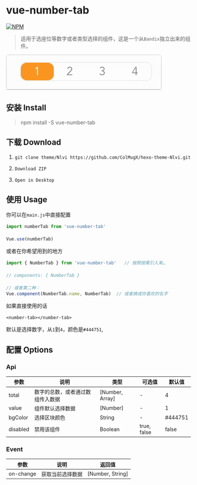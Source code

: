 # vue-number-tab

[![NPM](https://nodei.co/npm/vue-number-tab.png)](https://nodei.co/npm/vue-number-tab/)

> 适用于选座位等数字或者类型选择的组件，这是一个从`Bandix`独立出来的组件。

![screenshots](/screenshots/1.gif)

## 安装 Install

> npm install -S vue-number-tab

## 下载 Download

1. `git clone theme/Nlvi https://github.com/ColMugX/hexo-theme-Nlvi.git`

2.  `Download ZIP`

3.  `Open in Desktop`

## 使用 Usage

你可以在`main.js`中直接配置

```js
import numberTab from 'vue-number-tab'

Vue.use(numberTab)
```

或者在你希望用到的地方
```js
import { NumberTab } from 'vue-number-tab'   // 按照按需引入来…

// components: { NumberTab }

// 或者第二种：
Vue.component(NumberTab.name, NumberTab)  // 或者换成你喜欢的名字

```

如果直接使用的话
```vue
<number-tab></number-tab>
```
默认是选择数字，从`1`到`4`，颜色是`#444751`,

## 配置 Options

### Api

| 参数       | 说明               | 类型              | 可选值         | 默认值     |
| -------- | ---------------- | --------------- | ----------- | ------- |
| total    | 数字的总数，或者通过数组传入数据 | [Number, Array] | -           | 4       |
| value    | 组件默认选择数据         | [Number]        | -           | 1       |
| bgColor  | 选择区块颜色           | String          | -           | #444751 |
| disabled | 禁用该组件            | Boolean         | true, false | false   |

### Event

| 参数        | 说明       | 返回值              |
| --------- | -------- | ---------------- |
| on-change | 获取当前选择数据 | [Number, String] |
